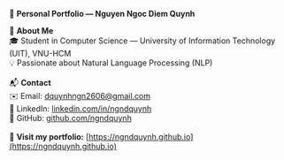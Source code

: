 🌿 **Personal Portfolio — Nguyen Ngoc Diem Quynh**

👋 **About Me** <br>
🎓 Student in Computer Science — University of Information Technology (UIT), VNU-HCM <br>
💡 Passionate about Natural Language Processing (NLP) <br>
<br>
📬 **Contact** <br>
✉️ Email: [dquynhngn2606@gmail.com](mailto:dquynhngn2606@gmail.com) <br>
💼 LinkedIn: [linkedin.com/in/ngndquynh](https://www.linkedin.com/in/ngndquynh/) <br>
🐙 GitHub: [github.com/ngndquynh](https://github.com/ngndquynh) <br>
<br>
🔗 **Visit my portfolio:** [https://ngndquynh.github.io](https://ngndquynh.github.io)
